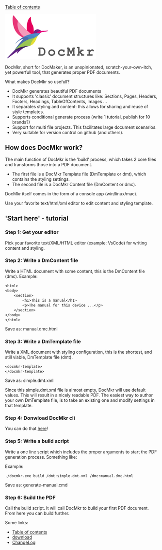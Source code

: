 [Table of contents](toc.md)

<img src="https://github.com/LetsWrappIt/DocMkr/blob/main/images/DocMkr_logo_1280x640.png" width="300" height="150">

DocMkr, short for DocMaker, is an unopinionated, scratch-your-own-itch, yet powerfull tool, that generates proper PDF documents.

What makes DocMkr so usefull?
- DocMkr generates beautiful PDF documents
- It supports 'classic' document structures like: Sections, Pages, Headers, Footers, Headings, TableOfContents, Images ... 
- It separates styling and content: this allows for sharing and reuse of style templates.
- Supports conditional generate process (write 1 tutorial, publish for 10 brands?)
- Support for multi file projects. This facilitates large document scenarios.
- Very suitable for version control on github (and others).


## How does DocMkr work?
The main function of DocMkr is the 'build' process, which takes 2 core files and transforms those into a PDF document.

- The first file is a DocMkr Template file (DmTemplate or dmt), which contains the styling settings.
- The second file is a DocMkr Content file (DmContent or dmc).

DocMkr itself comes in the form of a console app (win/linux/mac).

Use your favorite text/html/xml editor to edit content and styling template.

## 'Start here' - tutorial

### Step 1: Get your editor
Pick your favorite text/XML/HTML editor (example: VsCode) for writing content and styling. 

### Step 2: Write a DmContent file
Write a HTML document with some content, this is the DmContent file (dmc).
Example:
```
<html>
<body>
    <section>
        <h1>This is a manual</h1>
        <p>The manual for this device ...</p>
    </section>
</body>
</html>
```
Save as: manual.dmc.html


### Step 3: Write a DmTemplate file
Write a XML document with styling configuration, this is the shortest, and still viable, DmTemplate file (dmt).
```
<docmkr-template>
</docmkr-template>
```
Save as: simple.dmt.xml

 Since this simple.dmt.xml file is almost empty, DocMkr will use default values. This will result in a nicely readable PDF. 
 The easiest way to author your own DmTemplate file, is to take an existing one and modify settings in that template.

### Step 4: Donwload DocMkr cli

You can do that [here](download.md)!


### Step 5: Write a build script

Write a one line script which includes the proper arguments to start the PDF generation process. Something like:

Example:
```
./docmkr.exe build /dmt:simple.dmt.xml /dmc:manual.dmc.html
```

Save as: generate-manual.cmd

### Step 6: Build the PDF
Call the build script. It will call DocMkr to build your first PDF document.
From here you can build further.



Some links:
- [Table of contents](toc.md)
- [download](download.md)
- [ChangeLog](changelog.md)
